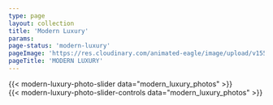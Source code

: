 ```yaml
---
type: page
layout: collection
title: 'Modern Luxury'
params:
page-status: 'modern-luxury'
pageImage: 'https://res.cloudinary.com/animated-eagle/image/upload/v1552523176/OnPoint%20Custom%20Homes/emomedia.net-2.jpg'
pageTitle: 'MODERN LUXURY'
---
```


<div class='slider bg-grey-lighter w-full py-5 mb-5 h-auto'>
{{< modern-luxury-photo-slider data="modern_luxury_photos" >}}
</div>

<div class='flex flex-wrap slider-nav'>
{{< modern-luxury-photo-slider-controls data="modern_luxury_photos" >}}
</div>